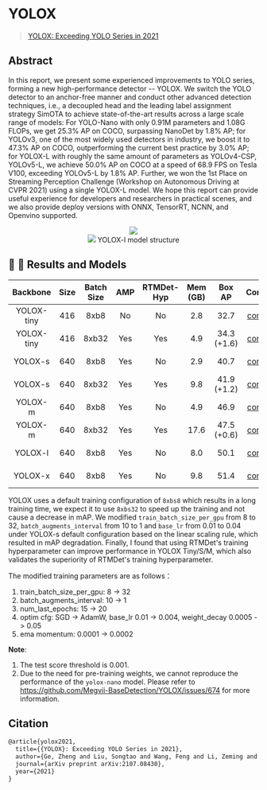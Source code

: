 # YOLOX

> [YOLOX: Exceeding YOLO Series in 2021](https://arxiv.org/abs/2107.08430)

<!-- [ALGORITHM] -->

## Abstract

In this report, we present some experienced improvements to YOLO series, forming a new high-performance detector -- YOLOX. We switch the YOLO detector to an anchor-free manner and conduct other advanced detection techniques, i.e., a decoupled head and the leading label assignment strategy SimOTA to achieve state-of-the-art results across a large scale range of models: For YOLO-Nano with only 0.91M parameters and 1.08G FLOPs, we get 25.3% AP on COCO, surpassing NanoDet by 1.8% AP; for YOLOv3, one of the most widely used detectors in industry, we boost it to 47.3% AP on COCO, outperforming the current best practice by 3.0% AP; for YOLOX-L with roughly the same amount of parameters as YOLOv4-CSP, YOLOv5-L, we achieve 50.0% AP on COCO at a speed of 68.9 FPS on Tesla V100, exceeding YOLOv5-L by 1.8% AP. Further, we won the 1st Place on Streaming Perception Challenge (Workshop on Autonomous Driving at CVPR 2021) using a single YOLOX-L model. We hope this report can provide useful experience for developers and researchers in practical scenes, and we also provide deploy versions with ONNX, TensorRT, NCNN, and Openvino supported.

<div align=center>
<img src="https://user-images.githubusercontent.com/40661020/144001736-9fb303dd-eac7-46b0-ad45-214cfa51e928.png"/>
</div>

<div align=center>
<img src="https://user-images.githubusercontent.com/71306851/218628641-6c0101e6-e40e-4b16-a696-c0f55b8d335c.png"/>
YOLOX-l model structure
</div>

## 🥳 🚀 Results and Models

|  Backbone  | Size | Batch Size | AMP | RTMDet-Hyp | Mem (GB) |   Box AP    |                          Config                           |                                                                                                                                                                      Download                                                                                                                                                                      |
| :--------: | :--: | :--------: | :-: | :--------: | :------: | :---------: | :-------------------------------------------------------: | :------------------------------------------------------------------------------------------------------------------------------------------------------------------------------------------------------------------------------------------------------------------------------------------------------------------------------------------------: |
| YOLOX-tiny | 416  |    8xb8    | No  |     No     |   2.8    |    32.7     |       [config](./yolox_tiny_fast_8xb8-300e_coco.py)       |                                   [model](https://download.openmmlab.com/mmyolo/v0/yolox/yolox_tiny_8xb8-300e_coco/yolox_tiny_8xb8-300e_coco_20220919_090908-0e40a6fc.pth) \| [log](https://download.openmmlab.com/mmyolo/v0/yolox/yolox_tiny_8xb8-300e_coco/yolox_tiny_8xb8-300e_coco_20220919_090908.log.json)                                   |
| YOLOX-tiny | 416  |   8xb32    | Yes |    Yes     |   4.9    | 34.3 (+1.6) | [config](./yolox_tiny_fast_8xb32-300e-rtmdet-hyp_coco.py) | [model](https://download.openmmlab.com/mmyolo/v0/yolox/yolox_tiny_fast_8xb32-300e-rtmdet-hyp_coco/yolox_tiny_fast_8xb32-300e-rtmdet-hyp_coco_20230210_143637-4c338102.pth) \| [log](https://download.openmmlab.com/mmyolo/v0/yolox/yolox_tiny_fast_8xb32-300e-rtmdet-hyp_coco/yolox_tiny_fast_8xb32-300e-rtmdet-hyp_coco_20230210_143637.log.json) |
|  YOLOX-s   | 640  |    8xb8    | Yes |     No     |   2.9    |    40.7     |        [config](./yolox_s_fast_8xb8-300e_coco.py)         |                               [model](https://download.openmmlab.com/mmyolo/v0/yolox/yolox_s_fast_8xb8-300e_coco/yolox_s_fast_8xb8-300e_coco_20230213_142600-2b224d8b.pth) \| [log](https://download.openmmlab.com/mmyolo/v0/yolox/yolox_s_fast_8xb8-300e_coco/yolox_s_fast_8xb8-300e_coco_20230213_142600.log.json)                               |
|  YOLOX-s   | 640  |   8xb32    | Yes |    Yes     |   9.8    | 41.9 (+1.2) |  [config](./yolox_s_fast_8xb32-300e-rtmdet-hyp_coco.py)   |       [model](https://download.openmmlab.com/mmyolo/v0/yolox/yolox_s_fast_8xb32-300e-rtmdet-hyp_coco/yolox_s_fast_8xb32-300e-rtmdet-hyp_coco_20230210_134645-3a8dfbd7.pth) \| [log](https://download.openmmlab.com/mmyolo/v0/yolox/yolox_s_fast_8xb32-300e-rtmdet-hyp_coco/yolox_s_fast_8xb32-300e-rtmdet-hyp_coco_20230210_134645.log.json)       |
|  YOLOX-m   | 640  |    8xb8    | Yes |     No     |   4.9    |    46.9     |        [config](./yolox_m_fast_8xb8-300e_coco.py)         |                               [model](https://download.openmmlab.com/mmyolo/v0/yolox/yolox_m_fast_8xb8-300e_coco/yolox_m_fast_8xb8-300e_coco_20230213_160218-a71a6b25.pth) \| [log](https://download.openmmlab.com/mmyolo/v0/yolox/yolox_m_fast_8xb8-300e_coco/yolox_m_fast_8xb8-300e_coco_20230213_160218.log.json)                               |
|  YOLOX-m   | 640  |   8xb32    | Yes |    Yes     |   17.6   | 47.5 (+0.6) |  [config](./yolox_m_fast_8xb32-300e-rtmdet-hyp_coco.py)   |       [model](https://download.openmmlab.com/mmyolo/v0/yolox/yolox_m_fast_8xb32-300e-rtmdet-hyp_coco/yolox_m_fast_8xb32-300e-rtmdet-hyp_coco_20230210_144328-e657e182.pth) \| [log](https://download.openmmlab.com/mmyolo/v0/yolox/yolox_m_fast_8xb32-300e-rtmdet-hyp_coco/yolox_m_fast_8xb32-300e-rtmdet-hyp_coco_20230210_144328.log.json)       |
|  YOLOX-l   | 640  |    8xb8    | Yes |     No     |   8.0    |    50.1     |        [config](./yolox_l_fast_8xb8-300e_coco.py)         |                               [model](https://download.openmmlab.com/mmyolo/v0/yolox/yolox_l_fast_8xb8-300e_coco/yolox_l_fast_8xb8-300e_coco_20230213_160715-c731eb1c.pth) \| [log](https://download.openmmlab.com/mmyolo/v0/yolox/yolox_l_fast_8xb8-300e_coco/yolox_l_fast_8xb8-300e_coco_20230213_160715.log.json)                               |
|  YOLOX-x   | 640  |    8xb8    | Yes |     No     |   9.8    |    51.4     |        [config](./yolox_x_fast_8xb8-300e_coco.py)         |                               [model](https://download.openmmlab.com/mmyolo/v0/yolox/yolox_x_fast_8xb8-300e_coco/yolox_x_fast_8xb8-300e_coco_20230215_133950-1d509fab.pth) \| [log](https://download.openmmlab.com/mmyolo/v0/yolox/yolox_x_fast_8xb8-300e_coco/yolox_x_fast_8xb8-300e_coco_20230215_133950.log.json)                               |

YOLOX uses a default training configuration of `8xbs8` which results in a long training time, we expect it to use `8xbs32` to speed up the training and not cause a decrease in mAP. We modified `train_batch_size_per_gpu` from 8 to 32, `batch_augments_interval` from 10 to 1 and `base_lr` from 0.01 to 0.04 under YOLOX-s default configuration based on the linear scaling rule, which resulted in mAP degradation. Finally, I found that using RTMDet's training hyperparameter can improve performance in YOLOX Tiny/S/M, which also validates the superiority of RTMDet's training hyperparameter.

The modified training parameters are as follows：

1. train_batch_size_per_gpu: 8 -> 32
2. batch_augments_interval: 10 -> 1
3. num_last_epochs: 15 -> 20
4. optim cfg: SGD -> AdamW, base_lr 0.01 -> 0.004, weight_decay 0.0005 -> 0.05
5. ema momentum: 0.0001 -> 0.0002

**Note**:

1. The test score threshold is 0.001.
2. Due to the need for pre-training weights, we cannot reproduce the performance of the `yolox-nano` model. Please refer to https://github.com/Megvii-BaseDetection/YOLOX/issues/674 for more information.

## Citation

```latex
@article{yolox2021,
  title={{YOLOX}: Exceeding YOLO Series in 2021},
  author={Ge, Zheng and Liu, Songtao and Wang, Feng and Li, Zeming and Sun, Jian},
  journal={arXiv preprint arXiv:2107.08430},
  year={2021}
}
```
